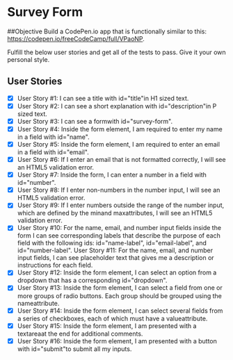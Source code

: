 # Survey Form

##Objective
Build a CodePen.io app that is functionally similar to this: https://codepen.io/freeCodeCamp/full/VPaoNP.

Fulfill the below user stories and get all of the tests to pass. Give it your own personal style.

## User Stories
- [x] User Story #1: I can see a title with id="title"in H1 sized text.
- [x] User Story #2: I can see a short explanation with id="description"in P sized text.
- [x] User Story #3: I can see a formwith id="survey-form".
- [x] User Story #4: Inside the form element, I am required to enter my name in a field with id="name".
- [x] User Story #5: Inside the form element, I am required to enter an email in a field with id="email".
- [x] User Story #6: If I enter an email that is not formatted correctly, I will see an HTML5 validation error.
- [x] User Story #7: Inside the form, I can enter a number in a field with id="number".
- [x] User Story #8: If I enter non-numbers in the number input, I will see an HTML5 validation error.
- [x] User Story #9: If I enter numbers outside the range of the number input, which are defined by the minand maxattributes, I will see an HTML5 validation error.
- [x] User Story #10: For the name, email, and number input fields inside the form I can see corresponding labels that describe the purpose of each field with the following ids: id="name-label", id="email-label", and id="number-label".
User Story #11: For the name, email, and number input fields, I can see placeholder text that gives me a description or instructions for each field.
- [x] User Story #12: Inside the form element, I can select an option from a dropdown that has a corresponding id="dropdown".
- [x] User Story #13: Inside the form element, I can select a field from one or more groups of radio buttons. Each group should be grouped using the nameattribute.
- [x] User Story #14: Inside the form element, I can select several fields from a series of checkboxes, each of which must have a valueattribute.
- [x] User Story #15: Inside the form element, I am presented with a textareaat the end for additional comments.
- [x] User Story #16: Inside the form element, I am presented with a button with id="submit"to submit all my inputs.